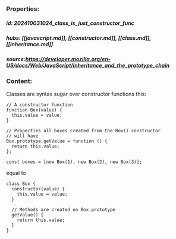 ### Properties:


##### id: 202410031024_class_is_just_constructor_func

##### hubs: [[javascript.md]], [[constructor.md]], [[class.md]], [[inheritance.md]]
##### source:https://developer.mozilla.org/en-US/docs/Web/JavaScript/Inheritance_and_the_prototype_chain


### Content:
Classes are syntax sugar over constructor functions
this:
```
// A constructor function
function Box(value) {
  this.value = value;
}

// Properties all boxes created from the Box() constructor
// will have
Box.prototype.getValue = function () {
  return this.value;
};

const boxes = [new Box(1), new Box(2), new Box(3)];
```

equal to 

```
class Box {
  constructor(value) {
    this.value = value;
  }

  // Methods are created on Box.prototype
  getValue() {
    return this.value;
  }
}
```
